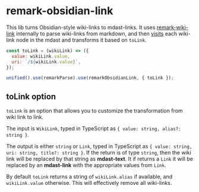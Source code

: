 # remark-obsidian-link

This lib turns Obsidian-style wiki-links to mdast-links. It uses [remark-wiki-link](https://www.npmjs.com/package/remark-wiki-link) internally to parse wiki-links from markdown, and then [visits](https://www.npmjs.com/package/unist-util-visit) each wiki-link node in the mdast and transforms it based on `toLink`.

```js
const toLink = (wikiLink) => ({
  value: wikiLink.value,
  uri: `/${wikiLink.value}`,
});

unified().use(remarkParse).use(remarkObsidianLink, { toLink });
```

## toLink option

`toLink` is an option that allows you to customize the transformation from wiki link to link.

The input is `WikiLink`, typed in TypeScript as `{ value: string, alias?: string }`.

The output is either `string` or `Link`, typed in TypeScript as `{ value: string, uri: string, title?: string }`. If the return is of type `string`, then the wiki link will be replaced by that string as **mdast-text**. It if returns a `Link` it will be replaced by an **mdast-link** with the appropriate values from `Link`.

By default `toLink` returns a string of `wikiLink.alias` if available, and `wikiLink.value` otherwise. This will effectively remove all wiki-links.
